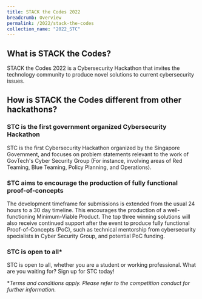 ```yaml
---
title: STACK the Codes 2022
breadcrumb: Overview
permalink: /2022/stack-the-codes
collection_name: "2022_STC"
---
```


## What is STACK the Codes?

STACK the Codes 2022 is a Cybersecurity Hackathon that invites the technology community to produce novel solutions to current cybersecurity issues.


## How is STACK the Codes different from other hackathons?

### STC is the first government organized Cybersecurity Hackathon

STC is the first Cybersecurity Hackathon organized by the Singapore Government, and focuses on problem statements relevant to the work of GovTech's Cyber Security Group (For instance, involving areas of Red Teaming, Blue Teaming, Policy Planning, and Operations).

### STC aims to encourage the production of fully functional proof-of-concepts

The development timeframe for submissions is extended from the usual 24 hours to a 30 day timeline.
This encourages the production of a well-functioning Minimum-Viable Product.
The top three winning solutions will also receive continued support after the event to produce fully functional Proof-of-Concepts (PoC), such as technical mentorship from cybersecurity specialists in Cyber Security Group, and potential PoC funding.

### STC is open to all*

STC is open to all, whether you are a student or working professional.
What are you waiting for?
Sign up for STC today!

\**Terms and conditions apply. Please refer to the competition conduct for further information.*

